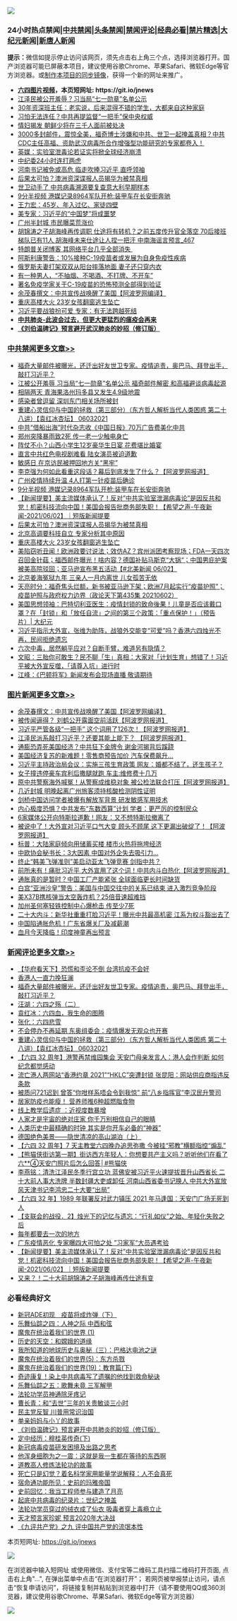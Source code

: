 ![](https://raw.githubusercontent.com/fqnews/bnews/master/64photo/fqnews-qr.jpg)

<div id="tt">
<h3>24小时热点禁闻|<a href="#%E4%B8%AD%E5%85%B1%E7%A6%81%E9%97%BB%E6%9B%B4%E5%A4%9A%E6%96%87%E7%AB%A0">中共禁闻</a>|<a href="#%E5%9B%BE%E7%89%87%E6%96%B0%E9%97%BB%E6%9B%B4%E5%A4%9A%E6%96%87%E7%AB%A0">头条禁闻</a>|<a href="#%E6%96%B0%E9%97%BB%E8%AF%84%E8%AE%BA%E6%9B%B4%E5%A4%9A%E6%96%87%E7%AB%A0">禁闻评论|<a href="#%E5%BF%85%E7%9C%8B%E7%BB%8F%E5%85%B8%E5%A5%BD%E6%96%87">经典必看|<a href="/video.md#%E7%A6%81%E7%89%87%E7%B2%BE%E9%80%89">禁片精选</a>|<a href="https://github.com/fqnews/djy/blob/master/gb/nf1351518.md#1">大纪元新闻</a>|<a href="https://github.com/fqnews/ntdtv/blob/master/gb/prog204.md#1">新唐人新闻</a></h3>
<div><b>提示：</b>微信如提示停止访问该网页，须先点击右上角三个点，选择浏览器打开。国产浏览器可能已屏蔽本项目，建议使用谷歌Chrome、苹果Safari、微软Edge等官方浏览器。或<a href="https://github.com/fqnews/bnews/blob/master/%E5%88%B6%E4%BD%9Cgit%E7%A6%81%E9%97%BB%E9%95%9C%E5%83%8F.md">制作本项目的同步镜像</a>，获得一个新的网址来推广。</div>
<ul>
<li><b><a href="http://d1.bdrive.tk/64.mp4" target="_blank">六四图片视频</a>，本页短网址: https://git.io/jnews</b></li>
<li><a href="/cbnews/20210603/1559010.md">江泽民被公开羞辱？习当局“七一勋章”名单公示</a></li>
<li><a href="/lifebaike/20210603/1559034.md">30年资深班主任：老实说，后来混得不错的学生，大都来自这种家庭</a></li>
<li><a href="/cnnews/20210602/1558847.md">习怕无法连任？中共再提监督“一把手”保中央权威</a></li>
<li><a href="/cnnews/20210603/1559140.md">情妇揭发 朝鲜少将在三千人面前被处决</a></li>
<li><a href="/bannedvideo/20210603/1559091.md">3000多封邮件，震惊全美，福奇博士涉嫌和中共、世卫一起掩盖真相？中共CDC主任高福、资助武汉病毒所合作增强型功能研究的专家都卷入！</a></li>
<li><a href="/cnnews/20210603/1559175.md">英媒：实验室泄毒论若证实将掀全球经济崩溃</a></li>
<li><a href="/cnnews/20210603/1558889.md">中纪委24小时连打两虎</a></li>
<li><a href="/cnnews/20210603/1559176.md">河南书记被免或高危 临走吹捧习近平 直呼领袖</a></li>
<li><a href="/cbnews/20210603/1559262.md">后果太可怕？澳洲资深谍报人员揭华为被禁真相</a></li>
<li><a href="/cnnews/20210603/1559003.md">世卫动手了 中共病毒溯源要复查意大利早期样本</a></li>
<li><a href="/cbnews/20210603/1559296.md">9分半视频 港媒记录8964军队开枪:装甲车在长安街奔驰</a></li>
<li><a href="/yule/20210603/1559126.md">王力宏：45岁、年入过亿、家徒四壁</a></li>
<li><a href="/cnnews/20210602/1558846.md">美专家：习近平的“中国梦”将成噩梦</a></li>
<li><a href="/cbnews/20210603/1559097.md">广州半封城 市民曝菜荒涨价</a></li>
<li><a href="/comments/20210603/1559253.md">胡锦涛之子胡海峰再传调职 仕途将有转机？之前五度传升官全落空 70后接班梯队已有11人 胡海峰未来仕途让人捏一把汗 中南海谣言预言_467</a></li>
<li><a href="/worldnews/usa/20210603/1559187.md">特朗普关闭博客 其网络平台几乎全部消失 </a></li>
<li><a href="/headline/20210603/1559256.md">阿斯利康警告：10%接种C-19疫苗者或发展为自身免疫性疾病</a></li>
<li><a href="/worldnews/20210603/1558965.md">俄罗斯夫妻打架双双从阳台摔落地面 妻子还只穿内衣</a></li>
<li><a href="/funmedia/20210603/1559087.md">有一种男人，“不抽烟、不喝酒、不打牌、不开车”</a></li>
<li><a href="/headline/20210603/1559263.md">著名免疫学家关于C-19疫苗的恐怖预测全部得到验证</a></li>
<li><a href="/topimagenews/20210603/1559198.md">余茂春撰文：中共宣传战唤醒了美国【阿波罗网编译】</a></li>
<li><a href="/cbnews/20210603/1559219.md">重庆高楼大火 23岁女孩翻窗逃生坠亡</a></li>
<li><a href="/cbnews/20210602/1558871.md">习近平要战狼扮可爱 专家：有无法跨越死结</a></li>
<li><b><a href="/comments/20200211/1275071.md" target="_blank">中共肺炎-此波会过去，但更大更猛烈的瘟疫会再来</a></b></li>
<li><b><a href="/comments/20200207/1272816.md" target="_blank">《刘伯温碑记》预言避开武汉肺炎的妙招（修订版）</a></b></li>
</ul>
</div>

<div class="catlist">
<h3><a href="/cbnews/" target="_blank">中共禁闻</a><span><a href="/cbnews/" target="_blank" rel="nofollow">更多文章>></a></span></h3>
<ul>
<li><a href="/comments/20210603/1559489.md" target="_blank">福奇大量邮件被曝光，还迁出好友世卫专家。疫情追责，奥巴马、拜登出手，敲打习近平？</a></li>
<li><a href="/cbnews/20210603/1559472.md" target="_blank">江被公开羞辱 习当局“七一勋章”名单公示 福奇邮件解密 和高福避谈病毒起源</a></li>
<li><a href="/cbnews/20210603/1559471.md" target="_blank">相隔两天 青海果洛州玛多县又发生4.9级地震</a></li>
<li><a href="/cbnews/20210603/1559434.md" target="_blank">感染者曾逗留 深圳东门相关场所被封</a></li>
<li><a href="/comments/20210603/1559428.md" target="_blank">重建心灵信仰与中国的拯救（第三部分）（东方哲人解析当代人类困惑  第二十八讲）【袁红冰杏坛】 06032021</a></li>
<li><a href="/cbnews/20210603/1559411.md" target="_blank">中共“借船出海”时代杂志收《中国日报》70万广告费美化中共</a></li>
<li><a href="/cbnews/20210603/1559410.md" target="_blank">郑州突降暴雨致2死 传一老一少触电身亡</a></li>
<li><a href="/cbnews/20210603/1559397.md" target="_blank">阵仗不小？山西小学生12岁豪华生日宴 花费堪比婚宴</a></li>
<li><a href="/cbnews/20210603/1559396.md" target="_blank">直言中共红色电视剧难看 陆女演员被迫道歉</a></li>
<li><a href="/cbnews/20210603/1559360.md" target="_blank">敏感日 在京访民被押回地方关“黑牢”</a></li>
<li><a href="/cbnews/20210603/1559342.md" target="_blank">李克强为何如此看重这段话？幕后到底发生了什么？【阿波罗网报道】</a></li>
<li><a href="/cbnews/20210603/1559341.md" target="_blank">广州疫情持续升温 4人打第一针疫苗后确诊</a></li>
<li><a href="/cbnews/20210603/1559296.md" target="_blank">9分半视频 港媒记录8964军队开枪:装甲车在长安街奔驰</a></li>
<li><a href="/comments/20210603/1559276.md" target="_blank">【新闻提要】美主流媒体承认了！反对”中共实验室泄漏病毒论”是因反共和党！机密科技流向中国！美国会报告批商务部失职！【希望之声-午夜新闻-2021/06/02】｜短版新闻提要</a></li>
<li><a href="/cbnews/20210603/1559262.md" target="_blank">后果太可怕？澳洲资深谍报人员揭华为被禁真相</a></li>
<li><a href="/cbnews/20210603/1559220.md" target="_blank">北京高调要科技自立 专家分析其中原因</a></li>
<li><a href="/cbnews/20210603/1559219.md" target="_blank">重庆高楼大火 23岁女孩翻窗逃生坠亡</a></li>
<li><a href="/comments/20210603/1559203.md" target="_blank">美陷窃听丑闻！欧洲政要讨说法；效仿AZ？宾州派团考察现场；FDA一天四次召回金针菇；福西邮件曝光！啥内容？德国补贴马斯克“大锅“；中国男庇护案被美高院驳回；亚马逊宣布黑五活动【#北美新闻 06/02】</a></li>
<li><a href="/cbnews/20210603/1559199.md" target="_blank">北京姜海冤狱九年 三亲人一月内离世 儿女孤苦无依</a></li>
<li><a href="/cbnews/20210603/1559197.md" target="_blank">天亮时分：福奇焦头烂额，新书被亚马逊下架；欧洲7月起实行“疫苗护照”；疫苗护照与政府权力边界（政论天下第435集 20210602）</a></li>
<li><a href="/cbnews/20210603/1559151.md" target="_blank">美国思想领袖：巴特切利亚医生：疫情封锁的致命後果！儿童是否应该戴口罩？在「封锁」和「放任自流」之间的第三个政策：「重点保护！」（预告片）| 大纪元</a></li>
<li><a href="/comments/20210603/1559128.md" target="_blank">习近平指示大外宣，张维为助阵，战狼外交能变“可爱”吗？香港六四烛光不再，民间拒绝遗忘</a></li>
<li><a href="/comments/20210603/1559118.md" target="_blank">六次中毒，居然躺平应对？自断手臂，难道另有隐情？</a></li>
<li><a href="/cbnews/20210603/1559117.md" target="_blank">文昭：三胎你可敢生？民不聊「生」真相：大家对「计划生育」想错了！习近平被大外宣反噬，「请尊入坑」进行时</a></li>
<li><a href="/cbnews/20210603/1559116.md" target="_blank">江峰：《巴顿将军》新闻发布会现场直播 敬请期待</a></li>

</ul>
</div>
<div class="catlist">
<h3><a href="/topimagenews/" target="_blank">图片新闻</a><span><a href="/topimagenews/" target="_blank" rel="nofollow">更多文章>></a></span></h3>
<ul>
<li><a href="/topimagenews/20210603/1559198.md" target="_blank">余茂春撰文：中共宣传战唤醒了美国【阿波罗网编译】</a></li>
<li><a href="/topimagenews/20210602/1558626.md" target="_blank">被传闻逼得？ 刘鹤公开露面空前活跃【阿波罗网报道】</a></li>
<li><a href="/topimagenews/20210602/1558579.md" target="_blank">习近平严管各级“一把手” 这个词用了126次！【阿波罗网报道】</a></li>
<li><a href="/topimagenews/20210601/1557942.md" target="_blank">江泽民派系敲打习近平？还要其能上能下？ 【阿波罗网报道】</a></li>
<li><a href="/topimagenews/20210601/1557763.md" target="_blank">通膨恐弄死美国经济？中共狂下金牌令 谢金河揭背后蹊跷</a></li>
<li><a href="/topimagenews/20210601/1557490.md" target="_blank">美国经济复苏的新难题！零售商预告加价 汽车保费飙升…</a></li>
<li><a href="/topimagenews/20210531/1557253.md" target="_blank">习近平主持政治局会议：实施三孩生育政策 网友：婚都不结了，还生孩子？</a></li>
<li><a href="/topimagenews/20210531/1557216.md" target="_blank">女子撞违停豪车宾利后撒腿就跑 车主:维修费十几万</a></li>
<li><a href="/topimagenews/20210531/1557014.md" target="_blank">原中共警察海外喊冤！从警察成维稳对象 被公检法联合打压【阿波罗网报道】</a></li>
<li><a href="/topimagenews/20210531/1556882.md" target="_blank">几近封城 明晚起离广州旅客须持核酸检测阴性证明</a></li>
<li><a href="/topimagenews/20210531/1556881.md" target="_blank">剑桥中国访问学者被爆有解放军背景 研发敏感军用技术</a></li>
<li><a href="/topimagenews/20210530/1556364.md" target="_blank">内心极度恐惧？中共发布“东数西算”计划 学者：更严厉的控制民众</a></li>
<li><a href="/topimagenews/20210529/1556157.md" target="_blank">6家媒体公开向特斯拉道歉！网友：又不想特斯拉撤离了</a></li>
<li><a href="/topimagenews/20210529/1556099.md" target="_blank">被说中了！大外宣对习近平口气大变 顾头不顾尾 这下更漏出破绽了！【阿波罗网报道】</a></li>
<li><a href="/topimagenews/20210529/1555930.md" target="_blank">标普：大陆家庭倾向用储蓄买楼 楼市火热将拖垮经济</a></li>
<li><a href="/topimagenews/20210529/1555876.md" target="_blank">中欧协会秘书长：3大因素 中国对外企失去吸引力…</a></li>
<li><a href="/topimagenews/20210529/1555852.md" target="_blank">终止“韩美飞弹准则”美启动亚太飞弹竞赛 剑指中共？</a></li>
<li><a href="/topimagenews/20210528/1555477.md" target="_blank">前所未有！痛批习近平 大外宣用了这个词！中共内斗白热化【阿波罗网报道】</a></li>
<li><a href="/topimagenews/20210528/1555148.md" target="_blank">通胀真的是暂时？中国工厂产能紧张 全球面临更长时间缺货</a></li>
<li><a href="/topimagenews/20210527/1554774.md" target="_blank">白宫“亚洲沙皇”警告：美国与中国交往中的关系已结束 进入激烈竞争阶段</a></li>
<li><a href="/topimagenews/20210527/1554539.md" target="_blank">美X37B携核弹当太空轰炸机？25倍音速超难挡</a></li>
<li><a href="/topimagenews/20210527/1554450.md" target="_blank">加州圣何塞轻铁控制中心爆枪击 传至少7死</a></li>
<li><a href="/topimagenews/20210526/1554119.md" target="_blank">二十大内斗：新华社重重打脸习近平！曝光中共最高机密 江系为权斗豁出去了</a></li>
<li><a href="/topimagenews/20210526/1554065.md" target="_blank">中国陷通胀危机！广东省爆关厂及减薪潮</a></li>
<li><a href="/topimagenews/20210526/1554015.md" target="_blank">血月今天降临！印度神童再出预言</a></li>

</ul>
</div>
<div class="catlist">
<h3><a href="/comments/" target="_blank">新闻评论</a><span><a href="/comments/" target="_blank" rel="nofollow">更多文章>></a></span></h3>
<ul>
<li><a href="/comments/20210603/1559492.md" target="_blank">【华府看天下】恐慌和歪论不倒 台湾抗疫不会好</a></li>
<li><a href="/comments/20210603/1559491.md" target="_blank">香港人一直力挽狂澜</a></li>
<li><a href="/comments/20210603/1559489.md" target="_blank">福奇大量邮件被曝光，还迁出好友世卫专家。疫情追责，奥巴马、拜登出手，敲打习近平？</a></li>
<li><a href="/comments/20210603/1559482.md" target="_blank">汪湖：六四之殇（二）</a></li>
<li><a href="/comments/20210603/1559481.md" target="_blank">袁红冰：六四血，我生命的图腾</a></li>
<li><a href="/comments/20210603/1559480.md" target="_blank">张化：六四悲雪</a></li>
<li><a href="/comments/20210603/1559448.md" target="_blank">不会停办不再延期 东奥组委会：疫情爆发无观众也开赛</a></li>
<li><a href="/comments/20210603/1559428.md" target="_blank">重建心灵信仰与中国的拯救（第三部分）（东方哲人解析当代人类困惑  第二十八讲）【袁红冰杏坛】 06032021</a></li>
<li><a href="/comments/20210603/1559421.md" target="_blank">【六四 32 周年】港警再禁维园集会 天安门母亲发言人：港人会作判断 如何纪念都觉感动</a></li>
<li><a href="/comments/20210603/1559420.md" target="_blank">流亡港人两网站“香港约章 2021”“HKLC”突遭封锁 张昆阳：网站供应商指违反条款</a></li>
<li><a href="/comments/20210603/1559419.md" target="_blank">被质问721迟到 曾答“你咁样系唔会令到我惊” 前“八乡指挥官”李汉民升警司</a></li>
<li><a href="/comments/20210603/1559407.md" target="_blank">居家防疫也能瘦！ 营养师推6种超燃脂食物</a></li>
<li><a href="/comments/20210603/1559405.md" target="_blank">线上教学后遗症 ：近视度数暴增</a></li>
<li><a href="/comments/20210603/1559368.md" target="_blank">人家才是宇宙的绝对庄家 你千万别相信自己的眼睛</a></li>
<li><a href="/comments/20210603/1559367.md" target="_blank">人类历史中最精确的时钟 其实是你开车必备的“神器”</a></li>
<li><a href="/comments/20210603/1559366.md" target="_blank">德国绝色美景——隐世清凉的高山湖泊（上）</a></li>
<li><a href="/comments/20210603/1559356.md" target="_blank">【六四 32 周年】7 天主教堂六四晚办追思弥撒 今被挂“邪教”横额指控“煽乱”</a></li>
<li><a href="/comments/20210603/1559298.md" target="_blank">【熊猫侠街访第一期】街访西方年轻人：你想要共产主义吗？听听他们在看了六**④天安门照片后怎么回答│#熊猫侠</a></li>
<li><a href="/comments/20210603/1559291.md" target="_blank">李燕铭：清洗江泽民冬季行宫立功 蓝佛安被习近平火速提拔晋升山西省长 二十大前人事大洗牌 半数封疆大吏或卸任 河南山西省委书记换人 中共大外宣放风天津书记李鸿忠二十大要“出局”</a></li>
<li><a href="/comments/20210603/1559289.md" target="_blank">【六四 32 年】1989 年联署反对武力镇压 2021 年马逢国︰天安门广场无死到人</a></li>
<li><a href="/comments/20210603/1559288.md" target="_blank">【支联会的战役．2】烛光下的记忆与遗忘：“行礼如仪”之始、年轻化失败之后</a></li>
<li><a href="/comments/20210603/1559287.md" target="_blank">每年都要去一次的地方</a></li>
<li><a href="/comments/20210603/1559286.md" target="_blank">广东疫情恶化 专家曝四大可怕之处 ”习家军“大员遇考验</a></li>
<li><a href="/comments/20210603/1559276.md" target="_blank">【新闻提要】美主流媒体承认了！反对”中共实验室泄漏病毒论”是因反共和党！机密科技流向中国！美国会报告批商务部失职！【希望之声-午夜新闻-2021/06/02】｜短版新闻提要</a></li>
<li><a href="/comments/20210603/1559267.md" target="_blank">又来？！二十大前胡锦涛之子胡海峰再传仕途有变</a></li>

</ul>
</div>

<div class="catlist">
<h3>必看经典好文</h3>
<ul>
<li><a href="/headline/20200908/1392940.md" target="_blank">新冠ADE初现　疫苗将成炸弹（下）</a></li>
<li><a href="/tculture/20190101/791144.md" target="_blank">乐舞仙踪之四：人神之际 中西和弦</a></li>
<li><a href="/topimagenews/20180519/944624.md" target="_blank">魔鬼在统治着我们的世界 (1)</a></li>
<li><a href="/cbnews/20190219/1083302.md" target="_blank">历史的天空：和嫦娥的道缘</a></li>
<li><a href="/tculture/xiulian/20170726/797589.md" target="_blank">我所知道的地球历史与奥秘（三）：巴格达电池之谜</a></li>
<li><a href="/topimagenews/20180524/946967.md" target="_blank">魔鬼在统治着我们的世界(5)：东方杀戮</a></li>
<li><a href="/comments/20180716/972458.md" target="_blank">魔鬼在统治着我们的世界(19)：教育篇(下)</a></li>
<li><a href="/topimagenews/20210131/1478453.md" target="_blank">奇迹康复！染上中共病毒写了遗嘱的他找到救命秘诀</a></li>
<li><a href="/tculture/20170715/791820.md" target="_blank">乐舞仙踪之五：歌舞未竟 三军解甲</a></li>
<li><a href="/health/20170626/780263.md" target="_blank">法轮功学员神通除牙疼记</a></li>
<li><a href="/comments/20050116/727099.md" target="_blank">曹长青：和“去世”三年的关贵敏谈三小时</a></li>
<li><a href="/comments/20200621/1348236.md" target="_blank">民主党反智 川普用常识治国</a></li>
<li><a href="/cbnews/20210518/1548912.md" target="_blank">单亲妈妈与小丫的故事</a></li>
<li><a href="/comments/20200207/1272816.md" target="_blank">《刘伯温碑记》预言避开中共肺炎的妙招（修订版）</a></li>
<li><a href="/tculture/xiulian/20151108/468739.md" target="_blank">定中经历：穆桂英传奇(下)</a></li>
<li><a href="/comments/20200917/1029129.md" target="_blank">新冠病毒疫苗研发困境及出路之思考</a></li>
<li><a href="/topimagenews/20210219/1489990.md" target="_blank">他浑身细胞为之一震：这就是我一生都在等待的东西啊</a></li>
<li><a href="/comments/20200805/1375080.md" target="_blank">道教高人修炼法轮功的故事</a></li>
<li><a href="/comments/20200704/1355375.md" target="_blank">死亡只是幻觉？着名科学家用能量学说解释：人不会真死</a></li>
<li><a href="/cbnews/20180711/970353.md" target="_blank">宿命通功能所见：史前的玛雅帝国</a></li>
<li><a href="/aomi/history/20141104/323033.md" target="_blank">史前回忆：我当工程师参与建造了月亮</a></li>
<li><a href="/comments/20200702/1354076.md" target="_blank">起底中共病毒的纪录片：世纪之掩盖</a></li>
<li><a href="/comments/20210317/1506773.md" target="_blank">法轮功学员穿过的绒衣成了仙衣 吸毒者穿上毒瘾立止</a></li>
<li><a href="/topimagenews/20200513/1327828.md" target="_blank">天才预言家珍妮 预言2020年大决战</a></li>
<li><a href="/bookonline/20131116/201045.md" target="_blank">《九评共产党》之九 评中国共产党的流氓本性</a></li>

</ul>
</div>

本页短网址: https://git.io/jnews

![](https://raw.githubusercontent.com/fqnews/bnews/master/64photo/fqnews-qr.jpg)

在浏览器中输入短网址 或使用微信、支付宝等二维码工具扫描二维码打开页面, 点击右上角"...", 在弹出菜单中点击“在浏览器打开”； 若网页被举报禁止访问，请点击“恢复申请访问”，将链接复制并粘贴到浏览器中打开（请不要使用QQ或360浏览器，建议使用谷歌Chrome、苹果Safari、微软Edge等官方浏览器）

![](https://raw.githubusercontent.com/fqnews/bnews/master/64photo/wx.jpg)